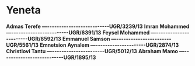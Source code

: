 # Yeneta

**Admas Terefe —--------------------------UGR/3239/13**
**Imran Mohammed —------------------------UGR/6391/13**
**Feysel Mohammed —-----------------------UGR/8592/13**
**Emmanuel Samson —-----------------------UGR/5561/13**
**Emnetsion Aynalem —---------------------UGR/2874/13**
**Christlovi Tantu —----------------------UGR/5012/13**
**Abraham Mamo —--------------------------UGR/1895/13**
